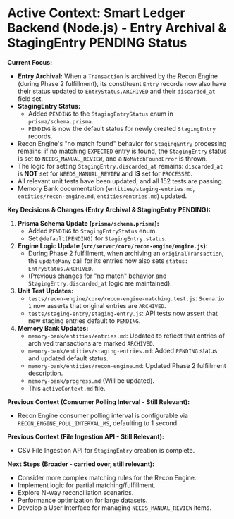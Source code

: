 # Active Context: Smart Ledger Backend (Node.js) - Entry Archival & StagingEntry PENDING Status

**Current Focus:**
- **Entry Archival:** When a `Transaction` is archived by the Recon Engine (during Phase 2 fulfillment), its constituent `Entry` records now also have their status updated to `EntryStatus.ARCHIVED` and their `discarded_at` field set.
- **StagingEntry Status:**
    - Added `PENDING` to the `StagingEntryStatus` enum in `prisma/schema.prisma`.
    - `PENDING` is now the default status for newly created `StagingEntry` records.
- Recon Engine's "no match found" behavior for `StagingEntry` processing remains: if no matching `EXPECTED` entry is found, the `StagingEntry` status is set to `NEEDS_MANUAL_REVIEW`, and a `NoMatchFoundError` is thrown.
- The logic for setting `StagingEntry.discarded_at` remains: `discarded_at` is **NOT** set for `NEEDS_MANUAL_REVIEW` and **IS** set for `PROCESSED`.
- All relevant unit tests have been updated, and all 152 tests are passing.
- Memory Bank documentation (`entities/staging-entries.md`, `entities/recon-engine.md`, `entities/entries.md`) updated.

**Key Decisions & Changes (Entry Archival & StagingEntry PENDING):**
1.  **Prisma Schema Update (`prisma/schema.prisma`):**
    *   Added `PENDING` to `StagingEntryStatus` enum.
    *   Set `@default(PENDING)` for `StagingEntry.status`.
2.  **Engine Logic Update (`src/server/core/recon-engine/engine.js`):**
    *   During Phase 2 fulfillment, when archiving an `originalTransaction`, the `updateMany` call for its entries now also sets `status: EntryStatus.ARCHIVED`.
    *   (Previous changes for "no match" behavior and `StagingEntry.discarded_at` logic are maintained).
3.  **Unit Test Updates:**
    *   `tests/recon-engine/core/recon-engine-matching.test.js`: `Scenario 1` now asserts that original entries are `ARCHIVED`.
    *   `tests/staging-entry/staging-entry.js`: API tests now assert that new staging entries default to `PENDING`.
4.  **Memory Bank Updates:**
    *   `memory-bank/entities/entries.md`: Updated to reflect that entries of archived transactions are marked `ARCHIVED`.
    *   `memory-bank/entities/staging-entries.md`: Added `PENDING` status and updated default status.
    *   `memory-bank/entities/recon-engine.md`: Updated Phase 2 fulfillment description.
    *   `memory-bank/progress.md` (Will be updated).
    *   This `activeContext.md` file.

**Previous Context (Consumer Polling Interval - Still Relevant):**
- Recon Engine consumer polling interval is configurable via `RECON_ENGINE_POLL_INTERVAL_MS`, defaulting to 1 second.

**Previous Context (File Ingestion API - Still Relevant):**
- CSV File Ingestion API for `StagingEntry` creation is complete.

**Next Steps (Broader - carried over, still relevant):**
-   Consider more complex matching rules for the Recon Engine.
-   Implement logic for partial matching/fulfillment.
-   Explore N-way reconciliation scenarios.
-   Performance optimization for large datasets.
-   Develop a User Interface for managing `NEEDS_MANUAL_REVIEW` items.
